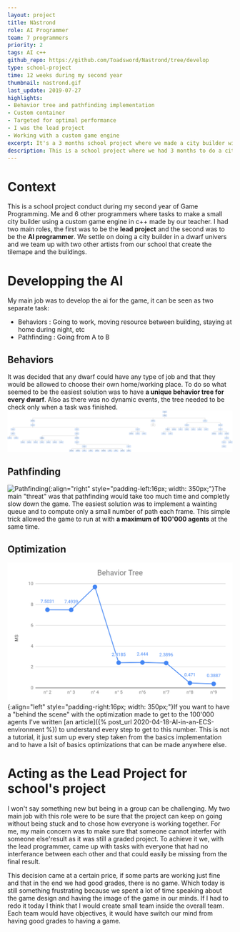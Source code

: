 ```yaml
---
layout: project
title: Nàstrond
role: AI Programmer
team: 7 programmers
priority: 2
tags: AI c++
github_repo: https://github.com/Toadsword/Nastrond/tree/develop
type: school-project
time: 12 weeks during my second year
thumbnail: nastrond.gif
last_update: 2019-07-27
highlights: 
- Behavior tree and pathfinding implementation
- Custom container 
- Targeted for optimal performance
- I was the lead project
- Working with a custom game engine 
excerpt: It's a 3 months school project where we made a city builder with dwarfs.
description: This is a school project where we had 3 months to do a city builder with dwarf. I was in charge of the <b>AI</b> in general, from the <b>decisions making to the pathfinding</b>. This project was our first where we worked with a <b>custom game engine</b> - made by our teacher - and had to have a vision outside from the game that we could have with a Unity's project.
---
```


# Context
This is a school project conduct during my second year of Game Programming. Me and 6 other programmers where tasks to make a small city builder using a custom game engine in c++ made by our teacher. I had two main roles, the first was to be the **lead project** and the second was to be the **AI programmer**. We settle on doing a city builder in a dwarf univers and we team up with two other artists from our school that create the tilemape and the buildings.

# Developping the AI
My main job was to develop the ai for the game, it can be seen as two separate task:
- Behaviors : Going to work, moving resource between building, staying at home during night, etc
- Pathfinding : Going from A to B

## Behaviors
It was decided that any dwarf could have any type of job and that they would be allowed to choose their own home/working place. To do so what seemed to be the easiest solution was to have **a unique behavior tree for every dwarf**. Also as there was no dynamic events, the tree needed to be check only when a task was finished.
![BehaviorTree](../assets/images/nastrond/BehaviourTree.png)

## Pathfinding
![Pathfinding](../assets/images/nastrond/pathfinding.gif){:align="right" style="padding-left:16px; width: 350px;"}The main "threat" was that pathfinding would take too much time and completly slow down the game. The easiest solution was to implement a wainting queue and to compute only a small number of path each frame. This simple trick allowed the game to run at with **a maximum of 100'000 agents** at the same time. <br clear="right">

## Optimization
![Pathfinding](../assets/images/nastrond/article_thumbnail.png){:align="left" style="padding-right:16px; width: 350px;"}If you want to have a "behind the scene" with the optimization made to get to the 100'000 agents I've written [an article]({% post_url 2020-04-18-AI-in-an-ECS-environment %}) to understand every step to get to this number. This is not a tutorial, it just sum up every step taken from the basics implementation and to have a lsit of basics optimizations that can be made anywhere else.<br clear="left">

# Acting as the Lead Project for school's project
I won't say something new but being in a group can be challenging. My two main job with this role were to be sure that the project can keep on going without being stuck and to chose how everyone is working together. For me, my main concern was to make sure that someone cannot interfer with someone else'result as it was still a graded project. To achieve it we, with the lead programmer, came up with tasks with everyone that had no interferance between each other and that could easily be missing from the final result. 

This decision came at a certain price, if some parts are working just fine and that in the end we had good grades, there is no game. Which today is still something frustrating because we spent a lot of time speaking about the game design and having the image of the game in our minds. If I had to redo it today I think that I would create small team inside the overall team. Each team would have objectives, it would have switch our mind from having good grades to having a game.

